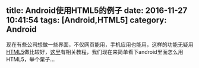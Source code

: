 title: Android使用HTML5的例子
date: 2016-11-27 10:41:54
tags: [Android,HTML5]
category: Android
---

现在有些公司想做一些界面，不仅网页能用，手机应用也能用，这样的功能无疑用[HTML5](http://baike.baidu.com/item/html5)做比较好，[这里](http://www.runoob.com/html/html5-intro.html)有相关教程，我们现在来简单看下android里面怎么用HTML5，举个栗子...
